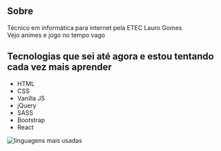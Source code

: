 ## Sobre
Técnico em informática para internet pela ETEC Lauro Gomes <br />
Vejo animes e jogo no tempo vago

## Tecnologias que sei até agora e estou tentando cada vez mais aprender
- HTML
- CSS
- Vanilla JS
- jQuery
- SASS
- Bootstrap
- React

![linguagens mais usadas](https://github-readme-stats.vercel.app/api/top-langs/?username=Ignition777&layout=compact)
